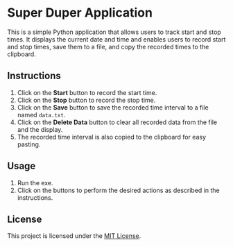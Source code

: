 # Super Duper Application

This is a simple Python application that allows users to track start and stop times. It displays the current date and time and enables users to record start and stop times, save them to a file, and copy the recorded times to the clipboard.

## Instructions

1. Click on the **Start** button to record the start time.
2. Click on the **Stop** button to record the stop time.
3. Click on the **Save** button to save the recorded time interval to a file named `data.txt`.
4. Click on the **Delete Data** button to clear all recorded data from the file and the display.
5. The recorded time interval is also copied to the clipboard for easy pasting.


## Usage

1. Run the exe.
2. Click on the buttons to perform the desired actions as described in the instructions.

## License

This project is licensed under the [MIT License](LICENSE).
